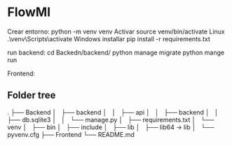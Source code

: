 # FlowMl

Crear entorno: 
python -m venv venv
Activar
source venv/bin/activate  Linux
.\venv\Scripts\activate Windows
installar
pip install -r requirements.txt


run backend:
cd Backedn/backend/
python manage migrate
python mange run


Frontend:


## Folder tree
.
├── Backend
│   ├── backend
│   │   ├── api
│   │   ├── backend
│   │   ├── db.sqlite3
│   │   └── manage.py
│   ├── requirements.txt
│   └── venv
│       ├── bin
│       ├── include
│       ├── lib
│       ├── lib64 -> lib
│       └── pyvenv.cfg
├── Frontend
└── README.md

